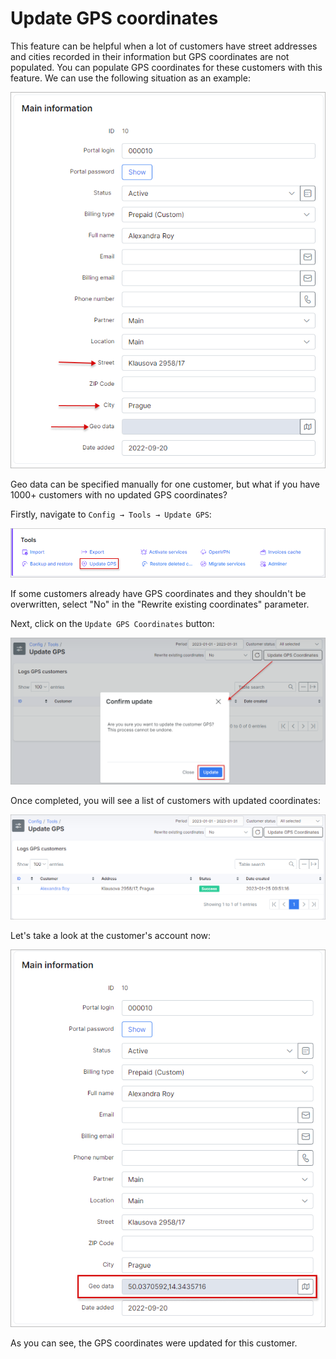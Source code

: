 Update GPS coordinates
====

This feature can be helpful when a lot of customers have street addresses and cities recorded in their information but GPS coordinates are not populated. You can populate GPS coordinates for these customers with this feature. We can use the following situation as an example:

![before](customer_before.png)

Geo data can be specified manually for one customer, but what if you have 1000+ customers with no updated GPS coordinates?

Firstly, navigate to `Config → Tools → Update GPS`:

![icon](icon.png)

If some customers already have GPS coordinates and they shouldn't be overwritten, select "No" in the "Rewrite existing coordinates" parameter.

Next, click on the `Update GPS Coordinates` button:

![update](update.png)

Once completed, you will see a list of customers with updated coordinates:

![update_result](update_result.png)

 Let's take a look at the customer's account now:

![after](customer_after.png)

As you can see, the GPS coordinates were updated for this customer. 
